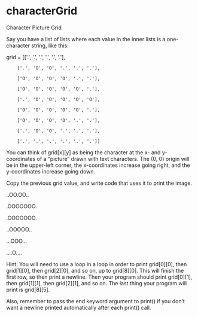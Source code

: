 # characterGrid

Character Picture Grid

Say you have a list of lists where each value in the inner lists is a one-character string, like this:

grid = [['.', '.', '.', '.', '.', '.'],

        ['.', 'O', 'O', '.', '.', '.'],
        
        ['O', 'O', 'O', 'O', '.', '.'],
        
        ['O', 'O', 'O', 'O', 'O', '.'],
        
        ['.', 'O', 'O', 'O', 'O', 'O'],
        
        ['O', 'O', 'O', 'O', 'O', '.'],
        
        ['O', 'O', 'O', 'O', '.', '.'],
        
        ['.', 'O', 'O', '.', '.', '.'],
        
        ['.', '.', '.', '.', '.', '.']]
        
You can think of grid[x][y] as being the character at the x- and y-coordinates of a “picture” drawn with text characters. The (0, 0) origin will be in the upper-left corner, the x-coordinates increase going right, and the y-coordinates increase going down.

Copy the previous grid value, and write code that uses it to print the image.

..OO.OO..

.OOOOOOO.

.OOOOOOO.

..OOOOO..

...OOO...

....O....

Hint: You will need to use a loop in a loop in order to print grid[0][0], then grid[1][0], then grid[2][0], and so on, up to grid[8][0]. This will finish the first row, so then print a newline. Then your program should print grid[0][1], then grid[1][1], then grid[2][1], and so on. The last thing your program will print is grid[8][5].

Also, remember to pass the end keyword argument to print() if you don’t want a newline printed automatically after each print() call.
